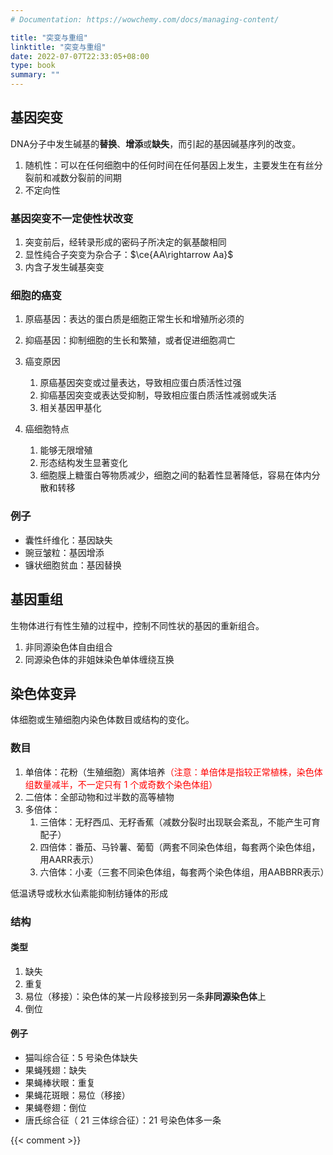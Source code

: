 ```yaml
---
# Documentation: https://wowchemy.com/docs/managing-content/

title: "突变与重组"
linktitle: "突变与重组"
date: 2022-07-07T22:33:05+08:00
type: book
summary: ""
---
```


## 基因突变

DNA分子中发生碱基的**替换**、**增添**或**缺失**，而引起的基因碱基序列的改变。

1. 随机性：可以在任何细胞中的任何时间在任何基因上发生，主要发生在有丝分裂前和减数分裂前的间期
1. 不定向性

### 基因突变不一定使性状改变

1. 突变前后，经转录形成的密码子所决定的氨基酸相同
2. 显性纯合子突变为杂合子：$\ce{AA\rightarrow Aa}$
3. 内含子发生碱基突变

### 细胞的癌变

1. 原癌基因：表达的蛋白质是细胞正常生长和增殖所必须的
2. 抑癌基因：抑制细胞的生长和繁殖，或者促进细胞凋亡
3. 癌变原因
	1. 原癌基因突变或过量表达，导致相应蛋白质活性过强
	2. 抑癌基因突变或表达受抑制，导致相应蛋白质活性减弱或失活
	3. 相关基因甲基化

4. 癌细胞特点
	1. 能够无限增殖
	2. 形态结构发生显著变化
	3. 细胞膜上糖蛋白等物质减少，细胞之间的黏着性显著降低，容易在体内分散和转移

### 例子

- 囊性纤维化：基因缺失
- 豌豆皱粒：基因增添
- 镰状细胞贫血：基因替换

## 基因重组

生物体进行有性生殖的过程中，控制不同性状的基因的重新组合。

1. 非同源染色体自由组合
2. 同源染色体的非姐妹染色单体缠绕互换

## 染色体变异

体细胞或生殖细胞内染色体数目或结构的变化。

### 数目

1. 单倍体：花粉（生殖细胞）离体培养<font color=red>（注意：单倍体是指较正常植株，染色体组数量减半，不一定只有 $1$ 个或奇数个染色体组）</font>
2. 二倍体：全部动物和过半数的高等植物
3. 多倍体：
	1. 三倍体：无籽西瓜、无籽香蕉（减数分裂时出现联会紊乱，不能产生可育配子）
	2. 四倍体：番茄、马铃薯、葡萄（两套不同染色体组，每套两个染色体组，用AARR表示）
	3. 六倍体：小麦（三套不同染色体组，每套两个染色体组，用AABBRR表示）

低温诱导或秋水仙素能抑制纺锤体的形成

### 结构

#### 类型

1. 缺失
2. 重复
3. 易位（移接）：染色体的某一片段移接到另一条**非同源染色体**上
4. 倒位

#### 例子

- 猫叫综合征：$5$ 号染色体缺失
- 果蝇残翅：缺失
- 果蝇棒状眼：重复
- 果蝇花斑眼：易位（移接）
- 果蝇卷翅：倒位
- 唐氏综合征（ $21$ 三体综合征）：$21$ 号染色体多一条

 {{< comment >}}
